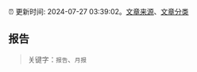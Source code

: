 :alarm_clock: 更新时间: 2024-07-27 03:39:02。[文章来源](/README.md)、[文章分类](/TAGS.md)

## 报告


> 关键字：`报告`、`月报`



